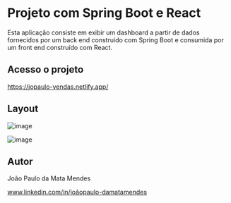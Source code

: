 # Projeto com Spring Boot e React

Esta aplicação consiste em exibir um dashboard a partir de dados fornecidos por um back end construído com Spring Boot e consumida por um front end construído com React.

## Acesso o projeto
https://jopaulo-vendas.netlify.app/

## Layout
![image](https://user-images.githubusercontent.com/29907185/117548997-58285100-b00e-11eb-8a62-6924b16b53c8.png)

![image](https://user-images.githubusercontent.com/29907185/117549015-73935c00-b00e-11eb-967d-2103b704b9fb.png)

## Autor
João Paulo da Mata Mendes

www.linkedin.com/in/joãopaulo-damatamendes
